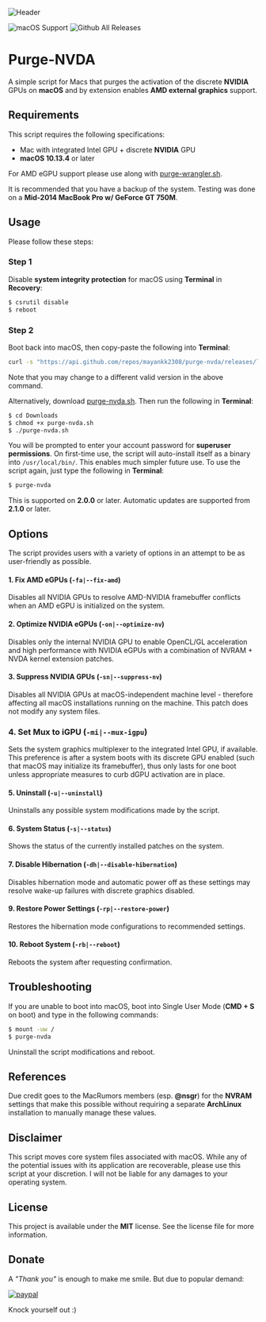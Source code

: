 ![Header](https://raw.githubusercontent.com/mayankk2308/purge-nvda/master/resources/header.png)

![macOS Support](https://img.shields.io/badge/macOS-10.13.4+-orange.svg?style=for-the-badge) ![Github All Releases](https://img.shields.io/github/downloads/mayankk2308/purge-nvda/total.svg?style=for-the-badge)
# Purge-NVDA
A simple script for Macs that purges the activation of the discrete **NVIDIA** GPUs on **macOS** and by extension enables **AMD external graphics** support.

## Requirements
This script requires the following specifications:
* Mac with integrated Intel GPU + discrete **NVIDIA** GPU
* **macOS 10.13.4** or later

For AMD eGPU support please use along with [purge-wrangler.sh](https://github.com/mayankk2308/purge-wrangler/releases).

It is recommended that you have a backup of the system. Testing was done on a **Mid-2014 MacBook Pro w/ GeForce GT 750M**.

## Usage
Please follow these steps:

### Step 1
Disable **system integrity protection** for macOS using **Terminal** in **Recovery**:
```bash
$ csrutil disable
$ reboot
```

### Step 2
Boot back into macOS, then copy-paste the following into **Terminal**:
```bash
curl -s "https://api.github.com/repos/mayankk2308/purge-nvda/releases/latest" | grep '"browser_download_url":' | sed -E 's/.*"([^"]+)".*/\1/' | xargs curl -L -s -0 > purge-nvda.sh && chmod +x purge-nvda.sh && ./purge-nvda.sh && rm purge-nvda.sh
```

Note that you may change to a different valid version in the above command.

Alternatively, download [purge-nvda.sh](https://github.com/mayankk2308/purge-nvda/releases). Then run the following in **Terminal**:
```bash
$ cd Downloads
$ chmod +x purge-nvda.sh
$ ./purge-nvda.sh
```

You will be prompted to enter your account password for **superuser permissions**. On first-time use, the script will auto-install itself as a binary into `/usr/local/bin/`. This enables much simpler future use. To use the script again, just type the following in **Terminal**:
```bash
$ purge-nvda
```

This is supported on **2.0.0** or later. Automatic updates are supported from **2.1.0** or later.

## Options
The script provides users with a variety of options in an attempt to be as user-friendly as possible.

#### 1. Fix AMD eGPUs (`-fa|--fix-amd`)
Disables all NVIDIA GPUs to resolve AMD-NVIDIA framebuffer conflicts when an AMD eGPU is initialized on the system.

#### 2. Optimize NVIDIA eGPUs (`-on|--optimize-nv`)
Disables only the internal NVIDIA GPU to enable OpenCL/GL acceleration and high performance with NVIDIA eGPUs with a combination of NVRAM + NVDA kernel extension patches.

#### 3. Suppress NVIDIA GPUs (`-sn|--suppress-nv`)
Disables all NVIDIA GPUs at macOS-independent machine level - therefore affecting all macOS installations running on the machine. This patch does not modify any system files.

### 4. Set Mux to iGPU (`-mi|--mux-igpu`)
Sets the system graphics multiplexer to the integrated Intel GPU, if available. This preference is after a system boots with its discrete GPU enabled (such that macOS may initialize its framebuffer), thus only lasts for one boot unless appropriate measures to curb dGPU activation are in place.

#### 5. Uninstall (`-u|--uninstall`)
Uninstalls any possible system modifications made by the script.

#### 6. System Status (`-s|--status`)
Shows the status of the currently installed patches on the system.

#### 7. Disable Hibernation (`-dh|--disable-hibernation`)
Disables hibernation mode and automatic power off as these settings may resolve wake-up failures with discrete graphics disabled.

#### 9. Restore Power Settings (`-rp|--restore-power`)
Restores the hibernation mode configurations to recommended settings.

#### 10. Reboot System (`-rb|--reboot`)
Reboots the system after requesting confirmation.

## Troubleshooting
If you are unable to boot into macOS, boot into Single User Mode (**CMD + S** on boot) and type in the following commands:
```bash
$ mount -uw /
$ purge-nvda
```

Uninstall the script modifications and reboot.

## References
Due credit goes to the MacRumors members (esp. **@nsgr**) for the **NVRAM** settings that make this possible without requiring a separate **ArchLinux** installation to manually manage these values.

## Disclaimer
This script moves core system files associated with macOS. While any of the potential issues with its application are recoverable, please use this script at your discretion. I will not be liable for any damages to your operating system.

## License
This project is available under the **MIT** license. See the license file for more information.

## Donate
A *"Thank you"* is enough to make me smile. But due to popular demand:

[![paypal][image-1]][1]

Knock yourself out :)

[image-1]:	https://www.paypalobjects.com/en_US/i/btn/btn_donate_SM.gif
[1]:	https://www.paypal.com/cgi-bin/webscr?cmd=_donations&business=mayankk2308@gmail.com&lc=US&item_name=mac_editor&no_note=0&currency_code=USD&bn=PP-DonationsBF:btn_donate_SM.gif:NonHostedGuest
